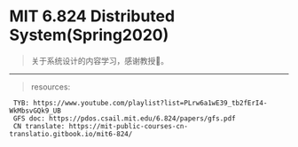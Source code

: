 # MIT 6.824 Distributed System(Spring2020)

> 关于系统设计的内容学习，感谢教授🙏。
---
> resources:
```
 TYB: https://www.youtube.com/playlist?list=PLrw6a1wE39_tb2fErI4-WkMbsvGQk9_UB
 GFS doc: https://pdos.csail.mit.edu/6.824/papers/gfs.pdf
 CN translate: https://mit-public-courses-cn-translatio.gitbook.io/mit6-824/
```